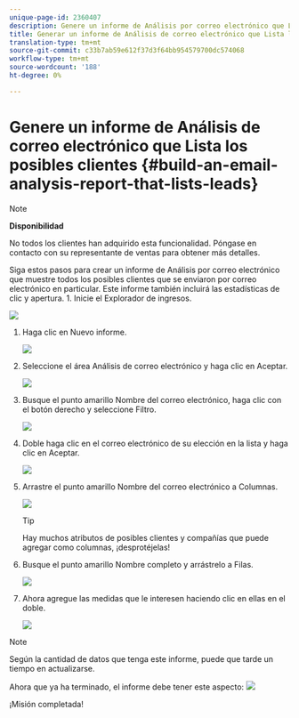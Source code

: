 ```yaml
---
unique-page-id: 2360407
description: Genere un informe de Análisis por correo electrónico que Listas de posibles clientes - Documentos de marketing - Documentación del producto
title: Generar un informe de Análisis de correo electrónico que Lista los posibles clientes
translation-type: tm+mt
source-git-commit: c33b7ab59e612f37d3f64bb954579700dc574068
workflow-type: tm+mt
source-wordcount: '188'
ht-degree: 0%

---
```



# Genere un informe de Análisis de correo electrónico que Lista los posibles clientes {#build-an-email-analysis-report-that-lists-leads}

>[!NOTE]
>
>**Disponibilidad**
>
>No todos los clientes han adquirido esta funcionalidad. Póngase en contacto con su representante de ventas para obtener más detalles.

Siga estos pasos para crear un informe de Análisis por correo electrónico que muestre todos los posibles clientes que se enviaron por correo electrónico en particular. Este informe también incluirá las estadísticas de clic y apertura. 1. Inicie el Explorador de ingresos.

![](assets/image2014-9-17-19-3a12-3a54.png)

1. Haga clic en Nuevo informe.

   ![](assets/image2014-9-17-19-3a13-3a1.png)

1. Seleccione el área Análisis de correo electrónico y haga clic en Aceptar.

   ![](assets/image2014-9-17-19-3a14-3a0.png)

1. Busque el punto amarillo Nombre del correo electrónico, haga clic con el botón derecho y seleccione Filtro.

   ![](assets/image2014-9-17-19-3a14-3a6.png)

1. Doble haga clic en el correo electrónico de su elección en la lista y haga clic en Aceptar.

   ![](assets/image2014-9-17-19-3a14-3a11.png)

1. Arrastre el punto amarillo Nombre del correo electrónico a Columnas.

   ![](assets/image2014-9-17-19-3a15-3a0.png)

   >[!TIP]
   >
   >Hay muchos atributos de posibles clientes y compañías que puede agregar como columnas, ¡desprotéjelas!

1. Busque el punto amarillo Nombre completo y arrástrelo a Filas.

   ![](assets/image2014-9-17-19-3a15-3a32.png)

1. Ahora agregue las medidas que le interesen haciendo clic en ellas en el doble.

   ![](assets/image2014-9-17-19-3a15-3a47.png)

>[!NOTE]
>
>Según la cantidad de datos que tenga este informe, puede que tarde un tiempo en actualizarse.

Ahora que ya ha terminado, el informe debe tener este aspecto:   ![](assets/image2014-9-17-19-3a16-3a39.png)

¡Misión completada!
